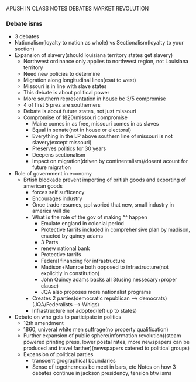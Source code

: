 APUSH IN CLASS NOTES DEBATES MARKET REVOLUTION

### Debate isms
 - 3 debates
 - Nationalism(loyalty to nation as whole) vs Sectionalism(loyalty to your section)
 - Expansion of slavery(should louisiana territory states get slavery)
	 - Northwest ordinance only applies to northwest region, not Louisiana territory
	 - Need new policies to determine
	 - Migration along longitudinal lines(esat to west)
	 - Missouri is in line with slave states
	 - This debate is about political power
	 - More southern representation in house bc 3/5 compromise
	 - 4 of first 5 prez are southerners
	 - Debate is about future states, not just missouri
	 - Compromise of 1820/missouri compromise
		 - Maine comes in as free, missouri comes in as slaves
		 - Equal in senate(not in house or electoral)
		 - Everything in the LP above southern line of missouri is not slavery(except missouri)
		 - Preserves politics for 30 years
		 - Deepens sectionalism
		 - Impact on migration(driven by continentalism)/dosent acount for future migration
 - Role of government in economy
	 - Brtish blockade prevent importing of british goods and exporting of american goods
		 - forces self sufficency
		 - Encourages industry
		 - Once trade resumes, ppl woried that new, small industry in america will die
		 - What is the role of the gov of making ^^ happen
			 - Emulate england in colonial period
			 - Protective tarrifs included in comprehensive plan by madison, enacted by quincy adams
			 - 3 Parts
			 - renew national bank 
			 - Protective tarrifs
			 - Federal financing for infrastructure
			 - Madison+Munroe both opposed to infrastructure(not explicitly in constitution)
			 - John Quincy adams backs all 3(using nessecary+proper clause)
			 - JQA also proposes more nationalist programs
		 - Creates 2 parties(democratic republican --> democrats)(JQA/Federalists --> Whigs)
		 - Infrastructure not adopted(left up to states)
 -  Debate on who gets to participate in politics
	 - 12th amendment
	 - 1860, univeral white men suffrage(no property qualification)
	 - Further expansion of public sphere(information revolution)(steam powered printing press, lower postal rates, more newspapers can be produced and travel farther)(newspapers catered to political groups)
	 - Expansion of political parties 
		 - transcent grographical boundaries
		 - Sense of togetherness bc meet in bars, etc
Notes on how 3 debates continue in jackson presidency, tension btw isms